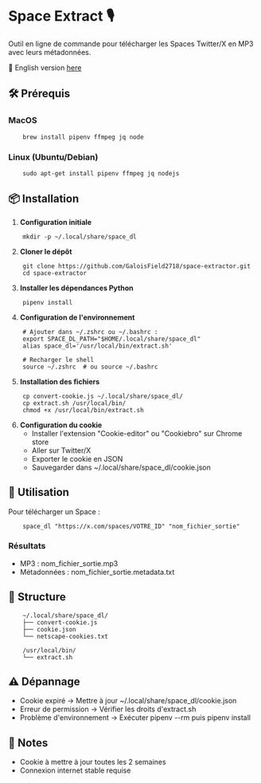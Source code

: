 # Space Extract 🎙️

Outil en ligne de commande pour télécharger les Spaces Twitter/X en MP3 avec leurs métadonnées.

🏴󠁧󠁢󠁥󠁮󠁧󠁿 English version [here](README_en.md)

## 🛠️ Prérequis

### MacOS
```
    brew install pipenv ffmpeg jq node
```

### Linux (Ubuntu/Debian)
```
    sudo apt-get install pipenv ffmpeg jq nodejs
```

## 📦 Installation

1. **Configuration initiale**
```
    mkdir -p ~/.local/share/space_dl
```

2. **Cloner le dépôt**
```
    git clone https://github.com/GaloisField2718/space-extractor.git
    cd space-extractor
```

3. **Installer les dépendances Python**
```
    pipenv install
```

4. **Configuration de l'environnement**
```
    # Ajouter dans ~/.zshrc ou ~/.bashrc :
    export SPACE_DL_PATH="$HOME/.local/share/space_dl"
    alias space_dl='/usr/local/bin/extract.sh'
    
    # Recharger le shell
    source ~/.zshrc  # ou source ~/.bashrc
```

5. **Installation des fichiers**
```
    cp convert-cookie.js ~/.local/share/space_dl/
    cp extract.sh /usr/local/bin/
    chmod +x /usr/local/bin/extract.sh
```

6. **Configuration du cookie**
    - Installer l'extension "Cookie-editor" ou "Cookiebro" sur Chrome store
    - Aller sur Twitter/X
    - Exporter le cookie en JSON
    - Sauvegarder dans ~/.local/share/space_dl/cookie.json

## 🚀 Utilisation

Pour télécharger un Space :
```
    space_dl "https://x.com/spaces/VOTRE_ID" "nom_fichier_sortie"
```

### Résultats
- MP3 : nom_fichier_sortie.mp3
- Métadonnées : nom_fichier_sortie.metadata.txt

## 📁 Structure
```
    ~/.local/share/space_dl/
    ├── convert-cookie.js
    ├── cookie.json
    └── netscape-cookies.txt

    /usr/local/bin/
    └── extract.sh
```

## ⚠️ Dépannage

- Cookie expiré → Mettre à jour ~/.local/share/space_dl/cookie.json
- Erreur de permission → Vérifier les droits d'extract.sh
- Problème d'environnement → Exécuter pipenv --rm puis pipenv install

## 📝 Notes
- Cookie à mettre à jour toutes les 2 semaines
- Connexion internet stable requise
